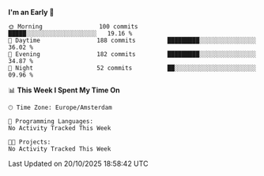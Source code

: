 <!--START_SECTION:waka-->
**I'm an Early 🐤** 

```text
🌞 Morning                100 commits         █████░░░░░░░░░░░░░░░░░░░░   19.16 % 
🌆 Daytime                188 commits         █████████░░░░░░░░░░░░░░░░   36.02 % 
🌃 Evening                182 commits         █████████░░░░░░░░░░░░░░░░   34.87 % 
🌙 Night                  52 commits          ██░░░░░░░░░░░░░░░░░░░░░░░   09.96 % 
```


📊 **This Week I Spent My Time On** 

```text
🕑︎ Time Zone: Europe/Amsterdam

💬 Programming Languages: 
No Activity Tracked This Week

🐱‍💻 Projects: 
No Activity Tracked This Week
```


 Last Updated on 20/10/2025 18:58:42 UTC
<!--END_SECTION:waka-->
